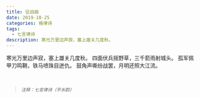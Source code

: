 ```yaml
---
title: 征战曲
date: 2019-10-25
categories: 格律诗
tags:
  - 七言律诗
description: 寒光万里边声寂，塞上雄关几度秋。
---
```


寒光万里边声寂，塞上雄关几度秋。
四面伏兵摇野草，三千箭雨射城头。
孤军佩甲刀鸣鞘，铁马喷珠目迸仇。
鼓角声嘶纷战罢，月明还照大江流。

<br/>
<blockquote>
<p><small><i>注释：七言律诗（平水韵）</i></small></p>
</blockquote>